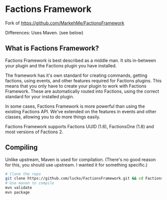 # Factions Framework

Fork of <https://github.com/MarkehMe/FactionsFramework>

Differences: Uses Maven. (see below)

## What is Factions Framework?

Factions Framework is best described as a middle man. It sits in-between your plugin and the Factions plugin you have installed.

The framework has it's own standard for creating commands, getting factions, using events, and other features required for Factions plugins. This means that you only have to create your plugin to work with Factions Framework. These are automatically routed into Factions, using the correct standard for your installed plugin.

In some cases, Factions Framework is more powerful than using the existing Factions API. We've extended on the features in events and other classes, allowing you to do more things easily.

Factions Framework supports Factions UUID (1.6), FactionsOne (1.8) and most versions of Factions 2.

## Compiling
Unlike upstream, Maven is used for compilation. (There's no good reason for this, you should use upstream. I wanted it for something specific.)

```bash
# Clone the repo
git clone https://github.com/lucko/FactionsFramework.git && cd FactionsFramework
# Use maven to compile
mvn validate
mvn package
```